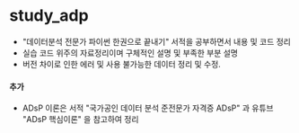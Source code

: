 # study_adp

- "데이터분석 전문가 파이썬 한권으로 끝내기" 서적을 공부하면서 내용 및 코드 정리
- 실습 코드 위주의 자료정리이며 구체적인 설명 및 부족한 부분 설명
- 버전 차이로 인한 에러 및 사용 불가능한 데이터 정리 및 수정.

#### 추가

- ADsP 이론은 서적 "국가공인 데이터 분석 준전문가 자격증 ADsP" 과 유튜브 "ADsP 핵심이론" 을 참고하여 정리
